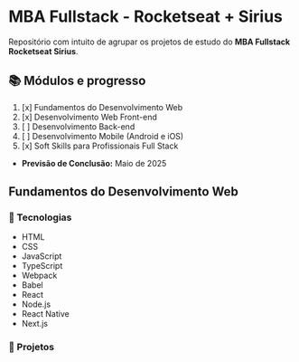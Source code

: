 # MBA Fullstack - Rocketseat + Sirius

Repositório com intuito de agrupar os projetos de estudo do **MBA Fullstack Rocketseat Sirius**.

## 📚 Módulos e progresso

1. [x] Fundamentos do Desenvolvimento Web
2. [x] Desenvolvimento Web Front-end
3. [ ] Desenvolvimento Back-end
4. [ ] Desenvolvimento Mobile (Android e iOS)
5. [x] Soft Skills para Profissionais Full Stack
- **Previsão de Conclusão:** Maio de 2025

## Fundamentos do Desenvolvimento Web

### 🚀 Tecnologias

- HTML
- CSS
- JavaScript
- TypeScript
- Webpack
- Babel
- React
- Node.js
- React Native
- Next.js

### 📝 Projetos
